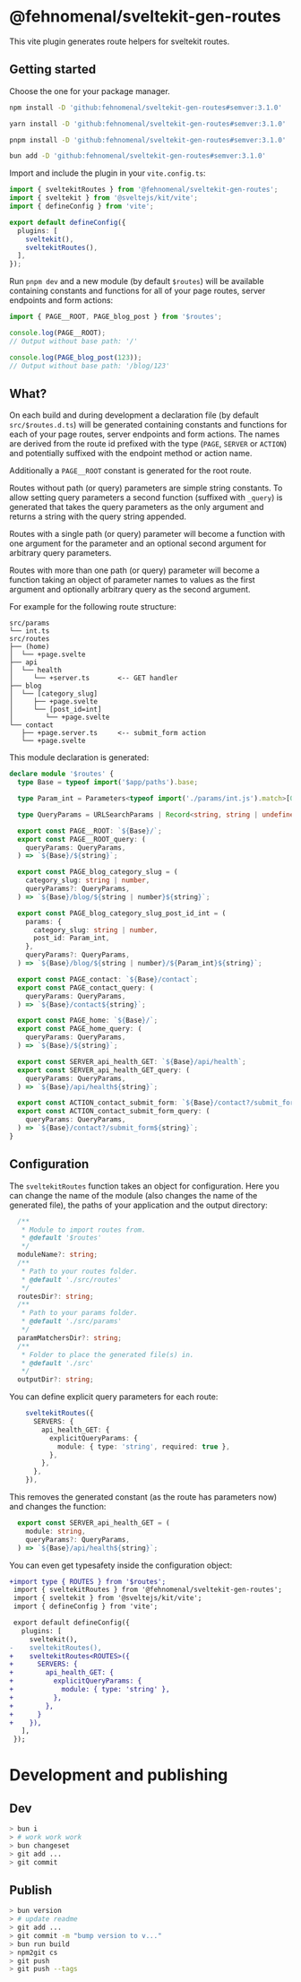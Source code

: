 # @fehnomenal/sveltekit-gen-routes

This vite plugin generates route helpers for sveltekit routes.

## Getting started

Choose the one for your package manager.

```sh
npm install -D 'github:fehnomenal/sveltekit-gen-routes#semver:3.1.0'
```

```sh
yarn install -D 'github:fehnomenal/sveltekit-gen-routes#semver:3.1.0'
```

```sh
pnpm install -D 'github:fehnomenal/sveltekit-gen-routes#semver:3.1.0'
```

```sh
bun add -D 'github:fehnomenal/sveltekit-gen-routes#semver:3.1.0'
```

Import and include the plugin in your `vite.config.ts`:

```ts
import { sveltekitRoutes } from '@fehnomenal/sveltekit-gen-routes';
import { sveltekit } from '@sveltejs/kit/vite';
import { defineConfig } from 'vite';

export default defineConfig({
  plugins: [
    sveltekit(),
    sveltekitRoutes(),
  ],
});
```

Run `pnpm dev` and a new module (by default `$routes`) will be available containing constants and functions for all of your page routes, server endpoints and form actions:

```ts
import { PAGE__ROOT, PAGE_blog_post } from '$routes';

console.log(PAGE__ROOT);
// Output without base path: '/'

console.log(PAGE_blog_post(123));
// Output without base path: '/blog/123'
```

## What?

On each build and during development a declaration file (by default `src/$routes.d.ts`) will be generated containing constants and functions for each of your page routes, server endpoints and form actions.
The names are derived from the route id prefixed with the type (`PAGE`, `SERVER` or `ACTION`) and potentially suffixed with the endpoint method or action name.

Additionally a `PAGE__ROOT` constant is generated for the root route.

Routes without path (or query) parameters are simple string constants. To allow setting query parameters a second function (suffixed with `_query`) is generated that takes the query parameters as the only argument and returns a string with the query string appended.

Routes with a single path (or query) parameter will become a function with one argument for the parameter and an optional second argument for arbitrary query parameters.

Routes with more than one path (or query) parameter will become a function taking an object of parameter names to values as the first argument and optionally arbitrary query as the second argument.

For example for the following route structure:

```
src/params
└── int.ts
src/routes
├── (home)
│  └── +page.svelte
├── api
│  └── health
│     └── +server.ts       <-- GET handler
├── blog
│  └── [category_slug]
│     ├── +page.svelte
│     └── [post_id=int]
│        └── +page.svelte
└── contact
   ├── +page.server.ts     <-- submit_form action
   └── +page.svelte
```

This module declaration is generated:

```ts
declare module '$routes' {
  type Base = typeof import('$app/paths').base;

  type Param_int = Parameters<typeof import('./params/int.js').match>[0];

  type QueryParams = URLSearchParams | Record<string, string | undefined> | [string, string | undefined][];

  export const PAGE__ROOT: `${Base}/`;
  export const PAGE__ROOT_query: (
    queryParams: QueryParams,
  ) => `${Base}/${string}`;

  export const PAGE_blog_category_slug = (
    category_slug: string | number,
    queryParams?: QueryParams,
  ) => `${Base}/blog/${string | number}${string}`;

  export const PAGE_blog_category_slug_post_id_int = (
    params: {
      category_slug: string | number,
      post_id: Param_int,
    },
    queryParams?: QueryParams,
  ) => `${Base}/blog/${string | number}/${Param_int}${string}`;

  export const PAGE_contact: `${Base}/contact`;
  export const PAGE_contact_query: (
    queryParams: QueryParams,
  ) => `${Base}/contact${string}`;

  export const PAGE_home: `${Base}/`;
  export const PAGE_home_query: (
    queryParams: QueryParams,
  ) => `${Base}/${string}`;

  export const SERVER_api_health_GET: `${Base}/api/health`;
  export const SERVER_api_health_GET_query: (
    queryParams: QueryParams,
  ) => `${Base}/api/health${string}`;

  export const ACTION_contact_submit_form: `${Base}/contact?/submit_form`;
  export const ACTION_contact_submit_form_query: (
    queryParams: QueryParams,
  ) => `${Base}/contact?/submit_form${string}`;
}
```

## Configuration

The `sveltekitRoutes` function takes an object for configuration. Here you can change the name of the module (also changes the name of the generated file), the paths of your application and the output directory:

```ts
  /**
   * Module to import routes from.
   * @default '$routes'
   */
  moduleName?: string;
  /**
   * Path to your routes folder.
   * @default './src/routes'
   */
  routesDir?: string;
  /**
   * Path to your params folder.
   * @default './src/params'
   */
  paramMatchersDir?: string;
  /**
   * Folder to place the generated file(s) in.
   * @default './src'
   */
  outputDir?: string;
```

You can define explicit query parameters for each route:

```ts
    sveltekitRoutes({
      SERVERS: {
        api_health_GET: {
          explicitQueryParams: {
            module: { type: 'string', required: true },
          },
        },
      },
    }),
```

This removes the generated constant (as the route has parameters now) and changes the function:

```ts
  export const SERVER_api_health_GET = (
    module: string,
    queryParams?: QueryParams,
  ) => `${Base}/api/health${string}`;
```

You can even get typesafety inside the configuration object:

```diff
+import type { ROUTES } from '$routes';
 import { sveltekitRoutes } from '@fehnomenal/sveltekit-gen-routes';
 import { sveltekit } from '@sveltejs/kit/vite';
 import { defineConfig } from 'vite';

 export default defineConfig({
   plugins: [
     sveltekit(),
-    sveltekitRoutes(),
+    sveltekitRoutes<ROUTES>({
+      SERVERS: {
+        api_health_GET: {
+          explicitQueryParams: {
+            module: { type: 'string' },
+          },
+        },
+      }
+    }),
   ],
 });
```

# Development and publishing

## Dev

```sh
> bun i
> # work work work
> bun changeset
> git add ...
> git commit
```

## Publish

```sh
> bun version
> # update readme
> git add ...
> git commit -m "bump version to v..."
> bun run build
> npm2git cs
> git push
> git push --tags
```
